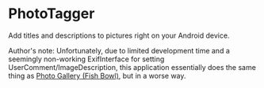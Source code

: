 PhotoTagger
===========

Add titles and descriptions to pictures right on your Android device.

Author's note: Unfortunately, due to limited development time and a seemingly non-working ExifInterface
for setting UserComment/ImageDescription, this application essentially does the same thing as
[Photo Gallery (Fish Bowl)](https://play.google.com/store/apps/details?id=com.littlefatfish.photo), but in a worse
way.

